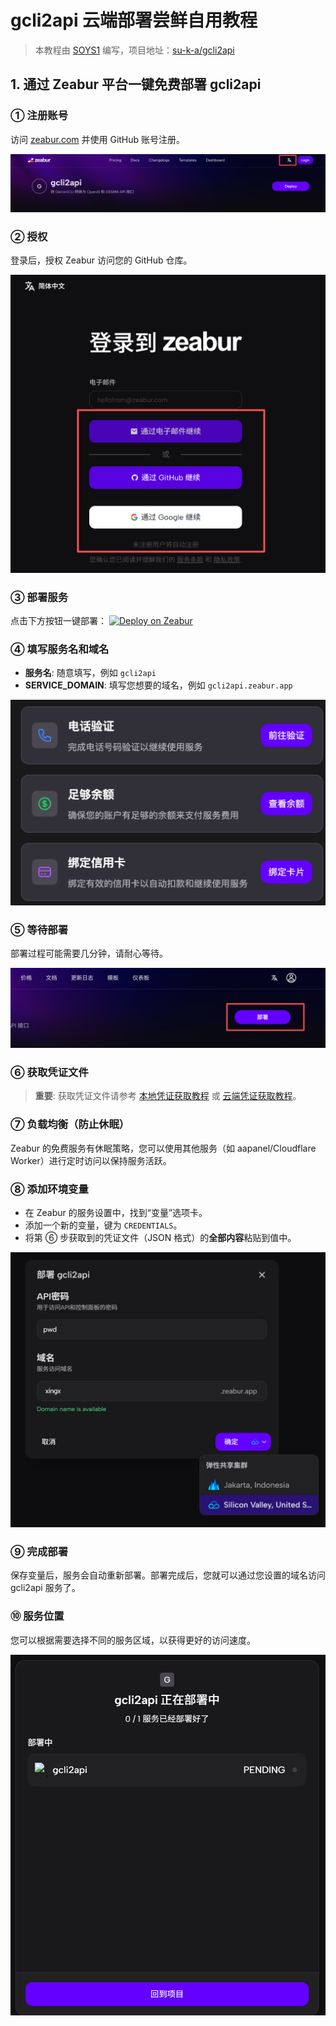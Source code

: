 # gcli2api 云端部署尝鲜自用教程

> 本教程由 [SOYS1](https://github.com/SOYS1) 编写，项目地址：[su-k-a/gcli2api](https://github.com/su-k-a/gcli2api)

## 1. 通过 Zeabur 平台一键免费部署 gcli2api

### ① 注册账号
访问 [zeabur.com](https://zeabur.com) 并使用 GitHub 账号注册。

![Zeabur 登录页面](../images/gcli2api-部署教程-1.png)

### ② 授权
登录后，授权 Zeabur 访问您的 GitHub 仓库。

![Zeabur 授权页面](../images/gcli2api-部署教程-2.png)

### ③ 部署服务
点击下方按钮一键部署：
[![Deploy on Zeabur](https://zeabur.com/button.svg)](https://zeabur.com/templates/gcli2api)

### ④ 填写服务名和域名
- **服务名**: 随意填写，例如 `gcli2api`
- **SERVICE_DOMAIN**: 填写您想要的域名，例如 `gcli2api.zeabur.app`

![Zeabur 服务配置](../images/gcli2api-部署教程-3.png)

### ⑤ 等待部署
部署过程可能需要几分钟，请耐心等待。

![Zeabur 部署中](../images/gcli2api-部署教程-4.png)

### ⑥ 获取凭证文件
> **重要**: 获取凭证文件请参考 [本地凭证获取教程](./本地凭证获取教程.md) 或 [云端凭证获取教程](./云端凭证获取教程.md)。

### ⑦ 负载均衡（防止休眠）
Zeabur 的免费服务有休眠策略，您可以使用其他服务（如 aapanel/Cloudflare Worker）进行定时访问以保持服务活跃。

### ⑧ 添加环境变量
- 在 Zeabur 的服务设置中，找到“变量”选项卡。
- 添加一个新的变量，键为 `CREDENTIALS`。
- 将第 ⑥ 步获取到的凭证文件（JSON 格式）的**全部内容**粘贴到值中。

![Zeabur 添加环境变量](../images/gcli2api-部署教程-5.png)

### ⑨ 完成部署
保存变量后，服务会自动重新部署。部署完成后，您就可以通过您设置的域名访问 gcli2api 服务了。

### ⑩ 服务位置
您可以根据需要选择不同的服务区域，以获得更好的访问速度。

![Zeabur 服务位置](../images/gcli2api-部署教程-6.png)
